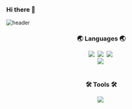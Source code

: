 ### Hi there 👋

<!--
**FWWKCS/FWWKCS** is a ✨ _special_ ✨ repository because its `README.md` (this file) appears on your GitHub profile.

Here are some ideas to get you started:

- 🔭 I’m currently working on ...
- 🌱 I’m currently learning ...
- 👯 I’m looking to collaborate on ...
- 🤔 I’m looking for help with ...
- 💬 Ask me about ...
- 📫 How to reach me: ...
- 😄 Pronouns: ...
- ⚡ Fun fact: ...
-->

<!-- title -->
![header](https://capsule-render.vercel.app/api?type=waving&color=374764&height=300&section=header&text=Kim%20Chan%20Sik&fontSize=90&fontColor=FFFFFF)

<!-- contents -->
<h3 align="center">🌏 Languages 🌏</h3>
<div align="center">
  <img src="https://img.shields.io/badge/Python-3670A0?style=for-the-badge&logo=python&logoColor=ffdd54" />&nbsp
  <img src="https://img.shields.io/badge/C++-00599C?style=for-the-badge&logo=cplusplus&logoColor=white" />&nbsp
  <img src="https://img.shields.io/badge/c%23-512BD4?style=for-the-badge&logo=csharp&logoColor=white" />&nbsp
</div>

<div align="center">
  <img src="https://img.shields.io/badge/Java-007396?style=for-the-badge&logo=OpenJDK&logoColor=white">&nbsp
</div>

<br>

<h3 align="center">🛠️ Tools 🛠️</h3>
<div align="center">
  <img src="https://img.shields.io/badge/Unity-FFFFFF?style=for-the-badge&logo=unity&logoColor=white">&nbsp
  
</div>
